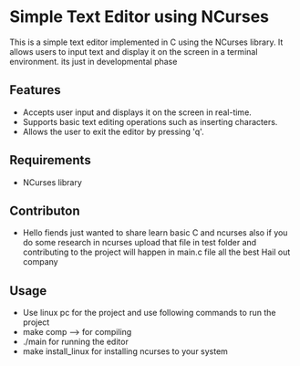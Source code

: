 # Simple Text Editor using NCurses

This is a simple text editor implemented in C using the NCurses library. It allows users to input text and display it on the screen in a terminal environment. its just in developmental phase

## Features

- Accepts user input and displays it on the screen in real-time.
- Supports basic text editing operations such as inserting characters.
- Allows the user to exit the editor by pressing 'q'.

## Requirements

- NCurses library

## Contributon 

- Hello fiends just wanted to share learn basic C and ncurses also if you do some research in ncurses upload that file in test folder and contributing to the project will happen in main.c file all the best Hail out company 

## Usage
- Use linux pc for the project and use following commands to run the project
- make comp --> for compiling
- ./main for running the editor
- make install_linux for installing ncurses to your system 
